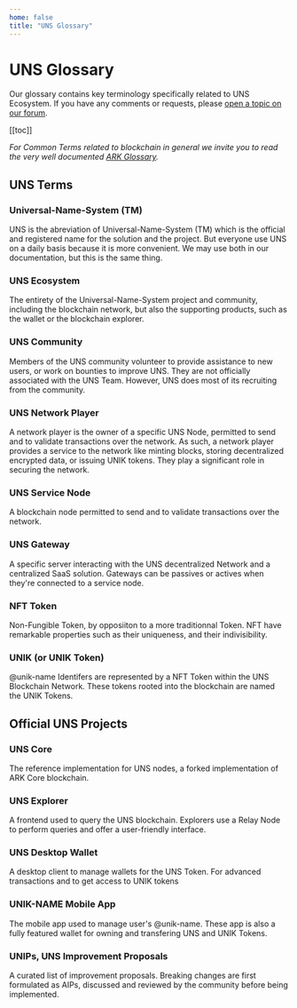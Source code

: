 ```yaml
---
home: false
title: "UNS Glossary"
---
```


# UNS Glossary 

Our glossary contains key terminology specifically related to UNS Ecosystem. If you have any comments or requests, please [open a topic on our forum](https://forum.unik-name.com).

[[toc]]

_For Common Terms related to blockchain in general we invite you to read the very well documented [ARK Glossary](https://arkdoc-23.developer.uns.network/glossary/)._

## UNS Terms

### Universal-Name-System (TM)

UNS is the abreviation of Universal-Name-System (TM) which is the official and registered name for the solution and the project. But everyone use UNS on a daily basis because it is more convenient. We may use both in our documentation, but this is the same thing.

### UNS Ecosystem

The entirety of the Universal-Name-System project and community, including the blockchain network, but also the supporting products, such as the wallet or the blockchain explorer.

### UNS Community

Members of the UNS community volunteer to provide assistance to new users, or work on bounties to improve UNS. They are not officially associated with the UNS Team. However, UNS does most of its recruiting from the community.

### UNS Network Player

A network player is the owner of a specific UNS Node, permitted to send and to validate transactions over the network. As such, a network player provides a service to the network like minting blocks, storing decentralized encrypted data, or issuing UNIK tokens. They play a significant role in securing the network.

### UNS Service Node

A blockchain node permitted to send and to validate transactions over the network.

### UNS Gateway

A specific server interacting with the UNS decentralized Network and a centralized SaaS solution. Gateways can be passives or actives when they're connected to a service node.

### NFT Token

Non-Fungible Token, by opposiiton to a more traditionnal Token. NFT have remarkable properties such as their uniqueness, and their indivisibility.

### UNIK (or UNIK Token)

@unik-name Identifers are represented by a NFT Token within the UNS Blockchain Network. These tokens rooted into the blockchain are named the UNIK Tokens.

## Official UNS Projects

### UNS Core

The reference implementation for UNS nodes, a forked implementation of ARK Core blockchain.

### UNS Explorer

A frontend used to query the UNS blockchain. Explorers use a Relay Node to perform queries and offer a user-friendly interface.

### UNS Desktop Wallet

A desktop client to manage wallets for the UNS Token. For advanced transactions and to get access to UNIK tokens 

### UNIK-NAME Mobile App

The mobile app used to manage user's @unik-name. These app is also a fully featured wallet for owning and transfering UNS and UNIK Tokens.

### UNIPs, UNS Improvement Proposals

A curated list of improvement proposals. Breaking changes are first formulated as AIPs, discussed and reviewed by the community before being implemented.
